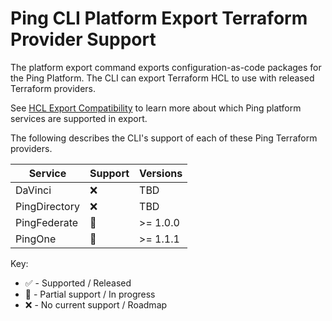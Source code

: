 # Ping CLI Platform Export Terraform Provider Support

The platform export command exports configuration-as-code packages for the Ping Platform. The CLI can export
Terraform HCL to use with released Terraform providers.

See [HCL Export Compatibility](./hcl-export-compatibility.md) to learn more about which Ping platform services are
supported in export.

The following describes the CLI's support of each of these Ping Terraform providers.

| Service             | Support | Versions |
| ------------------- | ---- | ------- |
| DaVinci | :x: | TBD |
| PingDirectory | :x: | TBD |
| PingFederate | :large_orange_diamond: | >= 1.0.0 |
| PingOne | :large_orange_diamond: | >= 1.1.1 |


Key:
* :white_check_mark: - Supported / Released
* :large_orange_diamond: - Partial support / In progress
* :x: - No current support / Roadmap